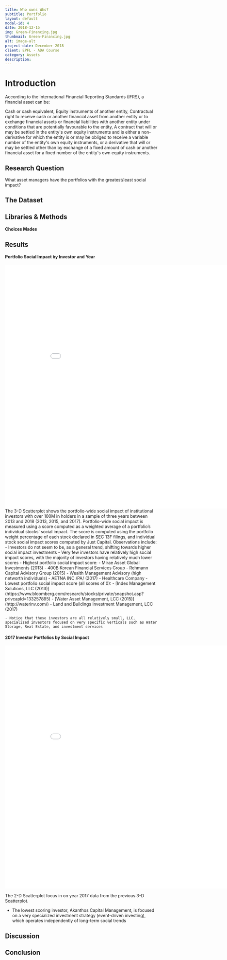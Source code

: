 ```yaml
---
title: Who owns Who? 
subtitle: Portfolio
layout: default
modal-id: 4
date: 2018-12-15
img: Green-Financing.jpg
thumbnail: Green-Financing.jpg
alt: image-alt
project-date: December 2018
client: EPFL - ADA Course
category: Assets
description: 
---
```


# Introduction
According to the International Financial Reporting Standards (IFRS), a financial asset can be:

Cash or cash equivalent,
Equity instruments of another entity,
Contractual right to receive cash or another financial asset from another entity or to exchange financial assets or financial liabilities with another entity under conditions that are potentially favourable to the entity,
A contract that will or may be settled in the entity's own equity instruments and is either a non-derivative for which the entity is or may be obliged to receive a variable number of the entity's own equity instruments, or a derivative that will or may be settled other than by exchange of a fixed amount of cash or another financial asset for a fixed number of the entity's own equity instruments.

## Research Question
What asset managers have the portfolios with the greatest/least social impact?


## The Dataset 

## Libraries & Methods 

#### Choices Mades 

## Results 

#### Portfolio Social Impact by Investor and Year

<iframe width="900" height="800" frameborder="0" scrolling="no" src="//plot.ly/~dcleres/23.embed"></iframe>
The 3-D Scatterplot shows the portfolio-wide social impact of institutional investors with over 100M in holders in a sample of three years between 2013 and 2018 (2013, 2015, and 2017). Portfolio-wide social impact is measured using a score computed as a weighted average of a portfolio’s individual stocks’ social impact. The score is computed using the portfolio weight percentage of each stock declared in SEC 13F filings, and individual stock social impact scores computed by Just Capital. 
Observations include: 
- Investors do not seem to be, as a general trend, shifting towards higher social impact investments
- Very few investors have relatively high social impact scores, with the majority of investors having relatively much lower scores
- Highest portfolio social impact score: 
	- Mirae Asset Global Investments (2013) - 400B Korean Financial Services Group 
	- Rehmann Capital Advisory Group (2015) - Wealth Management Advisory (high networth individuals)
    - AETNA INC /PA/ (2017) - Healthcare Company
- Lowest portfolio social impact score (all scores of 0): 
	- [Index Management Solutions, LLC (2013)](https://www.bloomberg.com/research/stocks/private/snapshot.asp?privcapId=133257895)
    - [Water Asset Management, LCC (2015)](http://waterinv.com/) - Land and Buildings Investment Management, LCC (2017)

    - Notice that these investors are all relatively small, LLC, specialized investors focused on very specific verticals such as Water Storage, Real Estate, and investment services 

#### 2017 Investor Portfolios by Social Impact

<iframe width="900" height="800" frameborder="0" scrolling="no" src="//plot.ly/~mike.jiao/10.embed"></iframe>

The 2-D Scatterplot focus in on year 2017 data from the previous 3-D Scatterplot.
- The lowest scoring investor, Akanthos Capital Management, is focused on a very specialized investment strategy (event-driven investing), which operates independently of long-term social trends 


## Discussion 

## Conclusion